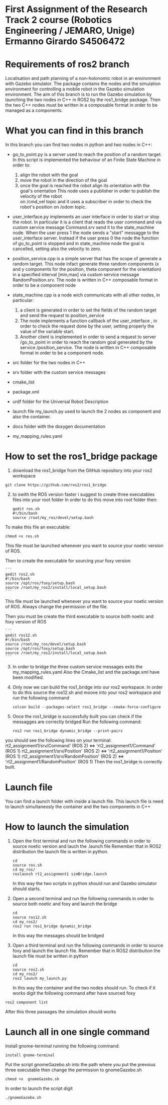 # First Assignment of the Research Track 2 course (Robotics Engineering / JEMARO, Unige) Ermanno Girardo S4506472

# Requirements of ros2 branch
Localisation and path planning of a non-holonomic robot in an environment with Gazebo simulator.
The package contains the nodes and the simulation environment for controlling a mobile robot in the Gazebo simulation environment.
The aim of this branch is to run the Gazebo simulation by launching the two nodes in C++ in ROS2 by the ros1_bridge package.
Then the two C++ nodes must be written in a composable format in order to be managed as a components.

# What you can find in this branch 
In this branch you can find two nodes in python and two nodes in C++:

* go_to_point.py is a server used to reach the position of a random target.
  In this script is implemented the behaviour of an Finite State Machine in order to:
  1) align the robot with the goal
  2) move the robot in the direction of the goal
  3) once the goal is reached the robot align its orientation with the goal's orientation
  This node uses a publisher in order to publish the velocity of the robot  
  on /cmd_vel topic and it uses a subscriber in order to check the robot's position on /odom topic.

* user_interface.py implements an user interface in order to start or stop the robot.
  In particular it is a client that reads the user command and via custom service message Command.srv 
  send it to the state_machine node.
  When the user press 1 the node sends a "start" messagge to the user_interface server.
  Instead if the user press 0 the node the function of go_to_point is stopped and in state_machine node 
  the goal is cancelled, setting also the velocity to zero.
  
* position_service.cpp is a simple server that has the scope of generate a random target.
  This node infact generate three random components (x and y components for the position,
  theta component for the orientation) in a specified interval [min,max] via 
  custom service message RandomPosition.srv.
  The node is written in C++ composable format in order to be a component node
  
* state_machine.cpp is a node wich communicats with all other nodes, in particular:
  1) a client is generated in order to set the fields of the random target and send the request
     to position_service
  2) The node implements a function callback of the user_interface , in order to check the request done
     by the user, setting properly the value of the variable start.
  3) Another client is implemented in order to send a request to server /go_to_point in order to reach
     the random goal generated by the service /position_service.
     The node is written in C++ composable format in order to be a component node.

* src folder for the two nodes in C++
* srv folder with the custom service messages
* cmake_list
* package.xml
* urdf folder for the Universal Robot Description      
* launch file my_launch.py used to launch the 2 nodes as component and also the container.
* docs folder with the doxygen documentation
* my_mapping_rules.yaml
    
# How to set the ros1_bridge package
  
1) download the ros1_bridge from the GitHub repository into your ros2 workspace
  ```
  git clone https://github.com/ros2/ros1_bridge
  ```
2) to swith the ROS version faster i suggest to create three executables files into your root folder
  In order to do this move into root folder then:
    ```
    gedit ros.sh
    #!/bin/bash
    source /root/my_ros/devel/setup.bash
    ```
  To make this file an executable:
   ```
   chmod +x ros.sh
   ```
  This file must be launched whenever you want to source your noetic version of ROS.
  
  Then to create the executable for sourcing your foxy version
  
    ```
    gedit ros2.sh
    #!/bin/bash
    source /opt/ros/foxy/setup.bash
    source /root/my_ros2/install/local_setup.bash
    ```
 This file must be launched whenever you want to source your noetic version of ROS.
 Always change the permission of the file.
 
 Then you must be create the third executable to source both noetic and foxy version of ROS
  
    ```
    gedit ros12.sh
    #!/bin/bash
    source /root/my_ros/devel/setup.bash
    source /opt/ros/foxy/setup.bash
    source /root/my_ros2/install/local_setup.bash
    ```
3) In order to bridge the three custom service messages exits the my_mapping_rules.yaml
     Also the Cmake_list and the package.xml have been modified.
     
4) Only now we can build the ros1_bridge into our ros2 workspace.
     In order to do this source the ros12.sh and moove into your ros2 workspace and run the following command
     
     ```
     colcon build --packages-select ros1_bridge --cmake-force-configure
     ```
     
  5) Once the ros1_bridge is successfully built you can check if the messagges are correctly bridged
     Run the following command:
     
     ```
     ros2 run ros1_bridge dynamic_bridge --print-pairs
     ```
   you should see the following lines on your terminal:
    rt2_assignment1/srv/Command' (ROS 2) <=> 'rt2_assignment1/Command' (ROS 1)
    rt2_assignment1/srv/Position' (ROS 2) <=> 'rt2_assignment1/Position' (ROS 1)
    rt2_assignment1/srv/RandomPosition' (ROS 2) <=> 'rt2_assignment1/RandomPosition' (ROS 1)
    Then the ros1_bridge is correctly built.
    
# Launch file 

You can find a launch folder with inside a launch file.
This launch file is need to launch simultaneosly the container and the two components in C++

# How to launch the simulation

1) Open the first terminal and run the following commands in order to source noetic version and lauch the .launch file
   Remember that in ROS2 distribution the launch file is written in python.
   ```
   cd
   source ros.sh
   cd my_ros/
   roslaunch rt2_assignment1 simBridge.launch
   ```
   In this way the two scripts in python should run and Gazebo simulator should starts.
   
2) Open a second terminal and run the following commands in order to source both noetic and foxy and launch the bridge
   ```
   cd
   source ros12.sh
   cd my_ros2/
   ros2 run ros1_bridge dynamic_bridge
   ```
   In this way the messages should be bridged
   
3) Open a third terminal and run the following commands in order to source foxy and launch the launch file.
   Remember that in ROS2 distribution the launch file must be written in python
   ```
   cd
   source ros2.sh
   cd my_ros2/
   ros2 launch my_launch.py
   ```
   In this way the container and the two nodes should run.
   To check if it works digit the following command after have sourced foxy
   
  ```
  ros2 component list
  ```
  After this three passages the simulation should works
  
# Launch all in one single command

  Install gnome-terminal running the following command:
  ```
  install gnome-terminal
  ```
  Put the script gnomeGazebo.sh into the path where you put the prevoius three executable
  then change the permission to gnomeGazebo.sh
  ```
  chmod +x  gnomeGazebo.sh
  ```
  In order to launch the script digit
  ```
  ./gnomeGazebo.sh
  ```

     
     
     
     

